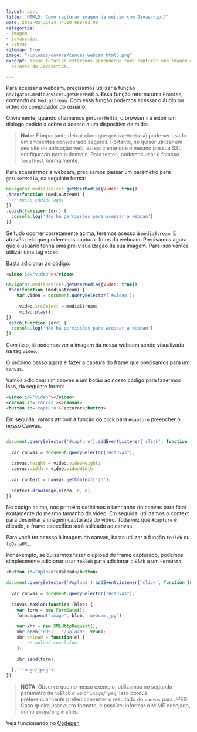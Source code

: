 ```yaml
---
layout: post
title: 'HTML5: Como capturar imagem da webcam com Javascript?'
date: 2020-05-31T14:44:00.000-03:00
categories:
- imagem
- javascript
- canvas
sitemap: true
image: "/uploads/covers/canvas_webcam_html5.png"
excerpt: Nesse tutorial estaremos aprendendo como capturar uma imagem de uma webcam,
  através do Javascript.

---
```

Para acessar a webcam, precisamos utilizar a função `navigator.mediaDevices.getUserMedia`. Essa função retorna uma `Promise`, contendo ou `MediaStream`. Com essa função podemos acessar o áudio ou vídeo do computador do usuário.

Obviamente, quando chamamos `getUserMedia`, o browser irá exibir um dialogo pedido a sobre o acesso a um dispositivo de mídia.

> **Nota:** É importante deixar claro que `getUserMedia` só pode ser usado em ambientes considerado seguros. Portanto, se quiser utilizar em seu site ou aplicação web, esteja ciente que o mesmo possua SSL configurado para o domínio. Para testes, podemos usar o famoso `localhost` normalmente.

Para acessarmos a webcam, precisamos passar um parâmetro para `getUserMedia`, da seguinte forma:

```javascript
navigator.mediaDevices.getUserMedia({video: true})
.then(function (mediaStream) {
  // nosso código aqui
})
.catch(function (err) {
  console.log('Não há permissões para acessar a webcam')
})
```

Se tudo ocorrer corretamente acima, teremos acesso á `mediaStream`. É através dela que poderemos capturar fotos da webcam. Precisamos agora que o usuário tenha uma pré-visualização da sua imagem. Para isso vamos utilizar uma tag `video`.

Basta adicionar ao código:

```html
<video id="video"></video>
```

```javascript
navigator.mediaDevices.getUserMedia({video: true})
.then(function (mediaStream) {
	var video = document.querySelector('#video');
  
     video.srcObject = mediaStream;
     video.play();
})
.catch(function (err) {
  console.log('Não há permissões para acessar a webcam')
})

```

Com isso, já podemos ver a imagem da nossa webcam sendo visualizada na tag `video`.

O próximo passo agora é fazer a captura do frame que precisamos para um `canvas`.

Vamos adicionar um canvas e um botão ao nosso código para fazermos isso, da seguinte forma:

```html
<video id='video'></video>
<canvas id='canvas'></canvas>
<button id='capture'>Capturar</button>
```

Em seguida, vamos atribuir a função do click para `#capture` preencher o nosso Canvas.

```javascript

document.querySelector('#capture').addEventListener('click', function (e) {
 
  var canvas = document.querySelector("#canvas");
  
  canvas.height = video.videoHeight;
  canvas.width = video.videoWidth;
  
  var context = canvas.getContext('2d');
  
  context.drawImage(video, 0, 0)
})

```

No código acima, nós primeiro definimos o tamhanho do canvas para ficar exatamente do mesmo tamanho do vídeo. Em seguida, utilizamos o context para desenhar a imagem capturada do vídeo. Toda vez que `#capture` é clicado, o frame específico será aplicado ao canvas.

Para você ter acesso à imagem do canvas, basta utilizar a função `toBlob` ou `toDataURL`.

Por exemplo, se quisermos fazer o upload do frame capturado, podemos simplesmente adicionar usar `toBlob` para adicionar o `Blob` a um `FormData`.


```html
<button id="upload">Upload</button>
```
```javascript
document.querySelector('#upload').addEventListener('click', function (e) {
 
  var canvas = document.querySelector("#canvas");
  
  canvas.toBlob(function (blob) {
  	var form = new FormData();
    form.append('image', blob, 'webcam.jpg');
    
  	var xhr = new XMLHttpRequest();
    xhr.open('POST', '/upload', true);
    xhr.onload = function(e) {
    	// upload concluído  
    };
    
    xhr.send(form);  
                              
  }, 'image/jpeg');
})
```

> **NOTA**: Observe que no nosso exemplo, utilizamos no segundo parâmetro de `toBlob` o valor `image/jpeg`. Isso porque preferencialmente preferi converter o resultado do `canvas` para JPEG. Caso queira usar outro formato, é possível informar o MIME desejado, como `image/png` e afins.

Veja funcionando no [Codepen](https://codepen.io/wallacemaxters/pen/XWmvLXE)